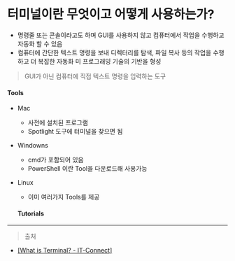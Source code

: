 # 터미널이란 무엇이고 어떻게 사용하는가?

- 명령줄 또는 콘솔이라고도 하며 GUI를 사용하지 않고 컴퓨터에서 작업을 수행하고 자동화 할 수 있음
- 컴퓨터에 간단한 텍스트 명령을 보내 디렉터리를 탐색, 파일 복사 등의 작업을 수행 하고 더 복잡한 자동화 미 프로그래밍 기술의 기반을 형성

> GUI가 아닌 컴퓨터에 직접 텍스트 명령을 입력하는 도구

#### Tools

- Mac
  - 사전에 설치된 프로그램
  - Spotlight 도구에 터미널을 찾으면 됨

- Windowns
  - cmd가 포함되어 있음
  - PowerShell 이란 Tool을 다운로드해 사용가능

- Linux
  - 이미 여러가지 Tools를 제공

  #### Tutorials 


---

> 출처

- [[What is Terminal? - IT-Connect]](https://itconnect.uw.edu/learn/workshops/online-tutorials/web-publishing/what-is-a-terminal/)